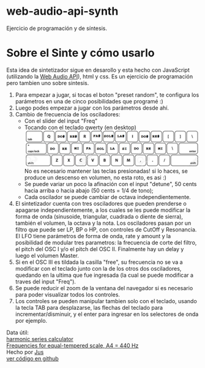 # web-audio-api-synth
Ejercicio de programación y de síntesis.
<main>
    <h1>Sobre el Sinte y cómo usarlo</h1>
        <p>Esta idea de sintetizador sigue en desarollo y esta hecho con JavaScript (utilizando la 
            <a href="https://www.w3.org/TR/webaudio/" target="_blank">Web Audio API</a>), 
            html y css. Es un ejercicio de programación pero tambien uno sobre sintesis. 
        </p>
        <p>
            <ol>
                <li>
                    Para empezar a jugar, si tocas el boton "preset random", te configura los parámetros en una de cinco posibilidades que programé :)
               </li> 
                <li>Luego podes empezar a jugar con los parámetros desde ahí.</li> 
                <li>Cambio de frecuencia de los osciladores:
                    <ul>
                        <li>Con el slider del input "Freq"</li>
                        <li>Tocando con el teclado qwerty (en desktop) 
                            <img src="img/teclado.png" alt="teclado qwerty con notas" id="grafico-teclado">
                            <br>No es necesario mantener las 
                            teclas presionadas! si lo haces, se produce un descenso en volumen, no esta roto, es asi :)
                        </li>    
                        <li>Se puede variar un poco la afinación con el input "detune", 50 cents hacia arriba o hacia abajo (50 cents = 1/4 de tono);</li>  
                        <li>Cada oscilador se puede cambiar de octava independientemente.</li>  
                    </ul>
                </li>    
                <li>
                    El sintetizador cuenta con tres osciladores que pueden prenderse o apagarse independientemente, a los cuales se les puede modificar la forma de onda (sinusoide, triangular, cuadrada o diente de sierra), también el volumen, la octava y la nota.
                    Los osciladores pasan por un filtro que puede ser LP, BP o HP, con controles de CutOff y Resonancia.
                    El LFO tiene parámetros de forma de onda, rate y amount y la posibilidad de modular tres parametros: la frecuencia de corte del filtro, el pitch del OSC I y/o el pitch del OSC II.
                    Finalmente hay un delay y luego el volumen Master. 
                </li>      
                <li>
                    Si en el OSC III es tildada la casilla "free", su frecuencia no se va a modificar con el teclado junto con la de los otros dos osciladores, quedando en la ultima que fue ingresada (la cual se puede modificar a traves del input "Freq").
                </li>           
                <li>
                    Se puede reducir el zoom de la ventana del navegador si es necesario para poder visualizar 
                    todos los controles.
                </li>
                <li>
                    Los controles se pueden manipular tambien solo con el teclado, usando la tecla TAB 
                    para desplazarse, las flechas del teclado para incrementar/disminuir, y el enter 
                    para ingresar en los selectores de onda por ejemplo.
                </li>   
            </ol>
        </p>        
        <p>
            Data útil:<br>
            <a href="http://www.michaelnorris.info/theory/harmonicseriescalculator" target="_blank">harmonic series calculator</a><br>   
            <a href="https://pages.mtu.edu/~suits/notefreqs.html" target="_blank">Frequencies for equal-tempered scale, A4 = 440 Hz</a> <br>
            Hecho por <a href="https://www.instagram.com/jusrecondo/" target="_blank">Jus</a><br>
            <a href="https://github.com/JusRecondo/web-audio-api-synth" target="_blank">ver código en github</a>
        </p>
    </main>
